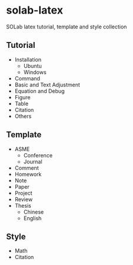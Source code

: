 # solab-latex

SOLab latex tutorial, template and style collection

## Tutorial

- Installation
    - Ubuntu
    - Windows
- Command
- Basic and Text Adjustment
- Equation and Debug
- Figure
- Table
- Citation
- Others

## Template

- ASME
    - Conference
    - Journal
- Comment
- Homework
- Note
- Paper
- Project
- Review
- Thesis
    - Chinese
    - English

## Style

- Math
- Citation

